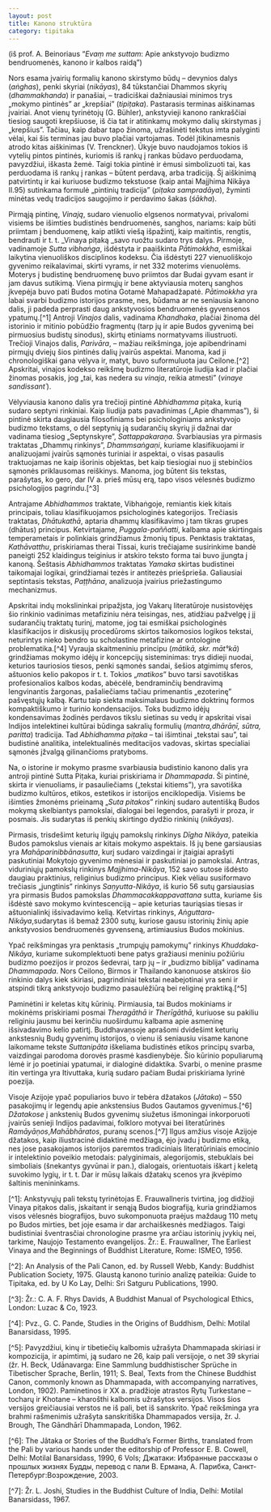 ```yaml
---
layout: post
title: Kanono struktūra
category: tipitaka
---
```

(iš prof. A. Beinoriaus “_Evaṃ me suttam_: Apie ankstyvojo budizmo bendruomenės, kanono ir kalbos raidą”)

Nors esama įvairių formalių kanono skirstymo būdų – devynios dalys (_aṅghas_), penki skyriai (_nikāyas_), 84 tūkstančiai Dhammos skyrių (_dhammakhanda_) ir panašiai, – tradiciškai dažniausiai minimos trys „mokymo pintinės” ar „krepšiai” (_tipiṭaka_). Pastarasis terminas aiškinamas įvairiai. Anot vienų tyrinėtojų (G. Bühler), ankstyvieji kanono rankraščiai tiesiog saugoti krepšiuose, iš čia tat ir atitinkamų mokymo dalių skirstymas į „krepšius”. Tačiau, kaip dabar tapo žinoma, užrašinėti tekstus imta palyginti vėlai, kai šis terminas jau buvo plačiai vartojamas. Todėl įtikinamesnis atrodo kitas aiškinimas (V. Trenckner). Ūkyje buvo naudojamos tokios iš vytelių pintos pintinės, kuriomis iš rankų į rankas būdavo perduodama, pavyzdžiui, iškasta žemė. Taigi tokia pintinė ir ėmusi simbolizuoti tai, kas perduodama iš rankų į rankas – būtent perdavą, arba tradiciją. Šį aiškinimą patvirtintų ir kai kuriuose budizmo tekstuose (kaip antai Majjhima Nikāya II.95) sutinkama formulė „pintinių tradicija” (_piṭaka sampradāya_), žyminti minėtas vedų tradicijos saugojimo ir perdavimo šakas (_śākha_).
<!--break-->
Pirmąją pintinę, _Vinają_, sudaro vienuolio elgsenos normatyvai, privalomi visiems be išimties budistinės bendruomenės, sanghos, nariams: kaip būti priimtam į benduomenę, kaip atlikti viešą išpažintį, kaip maitintis, rengtis, bendrauti ir t. t. _Vinaya piṭaką _savo ruožtu sudaro trys dalys. Pirmoje, vadinamoje _Sutta vibhaṅga_, išdėstyta ir paaiškinta _Pātimokkha_, esmiškai laikytina vienuoliškos disciplinos kodeksu. Čia išdėstyti 227 vienuoliškojo gyvenimo reikalavimai, skirti vyrams, ir net 332 moterims vienuolėms. Moterys į budistinę bendruomenę buvo priimtos dar Budai gyvam esant ir jam davus sutikimą. Viena pirmųjų ir bene aktyviausia moterų sanghos įkvepėja buvo pati Budos motina Gotamė Mahapadžapatė. _Pātimokkha_ yra labai svarbi budizmo istorijos prasme, nes, būdama ar ne seniausia kanono dalis, ji padeda perprasti daug ankstyvosios bendruomenės gyvensenos ypatumų.\[^1] Antroji _Vinajos_ dalis, vadinama _Khandhaka_, plačiai žinoma dėl istorinio ir mitinio pobūdžio fragmentų (tarp jų ir apie Budos gyvenimą bei pirmuosius budistų sinodus), skirtų etiniams normatyvams iliustruoti. Trečioji Vinajos dalis, _Parivāra_, – mažiau reikšminga, joje apibendrinami pirmųjų dviejų šios pintinės dalių įvairūs aspektai. Manoma, kad ji chronologiškai gana vėlyva ir, matyt, buvo suformuluota jau Ceilone.\[^2] Apskritai, vinajos kodekso reikšmę budizmo literatūroje liudija kad ir plačiai žinomas posakis, jog „tai, kas nedera su _vinaja_, reikia atmesti” (_vinaye sandissant´_).

Vėlyviausia kanono dalis yra trečioji pintinė _Abhidhamma_ piṭaka, kurią sudaro septyni rinkiniai. Kaip liudija pats pavadinimas („Apie dhammas”), ši pintinė skirta daugiausia filosofiniams bei psichologiniams ankstyvojo budizmo tekstams, o dėl septynių ją sudarančių skyrių ji dažnai dar vadinama tiesiog „Septynskyre”, _Sattappakaraṇa_. Svarbiausias yra pirmasis traktatas „Dhammų rinkinys”, _Dhammsaṅgaṇi_, kuriame klasifikuojami ir analizuojami įvairūs sąmonės turiniai ir aspektai, o visas pasaulis traktuojamas ne kaip išorinis objektas, bet kaip tiesiogiai nuo jį stebinčios sąmonės priklausomas reiškinys. Manoma, jog būtent šis tekstas, parašytas, ko gero, dar IV a. prieš mūsų erą, tapo visos vėlesnės budizmo psichologijos pagrindu.\[^3]

Antrajame _Abhidhammos_ traktate, Vibhaṅgoje, remiantis kiek kitais principais, toliau klasifikuojamos psichologinės kategorijos. Trečiasis traktatas, _Dhātukathā_, aptaria dhammų klasifikavimo į tam tikras grupes (dhātus) principus. Ketvirtajame, _Puggala-paññatti_, kalbama apie skirtingais temperametais ir polinkiais grindžiamus žmonių tipus. Penktasis traktatas, _Kathāvatthu_, priskiriamas therai Tissai, kuris trečiajame susirinkime bandė paneigti 252 klaidingus teiginius ir atskiro teksto forma tai buvo įjungta į kanoną. Šeštasis _Abhidhammos_ traktatas _Yamaka_ skirtas budistinei taikomajai logikai, grindžiamai tezės ir antitezės priešprieša. Galiausiai septintasis tekstas, _Paṭṭhāna_, analizuoja įvairius priežastingumo mechanizmus.

Apskritai indų mokslininkai pripažįsta, jog Vakarų literatūroje nusistovėjęs šio rinkinio vadinimas metafiziniu nėra teisingas, nes, atidžiau pažvelgę į jį sudarančių traktatų turinį, matome, jog tai esmiškai psichologinės klasifikacijos ir diskusijų procedūroms skirtos taikomosios logikos tekstai, neturintys nieko bendro su scholastine metafizine ar ontologine problematika.\[^4] Vyrauja skaitmeniniu principu (_mātikā, skr. māt°kā_) grindžiamas mokymo idėjų ir koncepcijų sisteminimas: trys didieji nuodai, keturios tauriosios tiesos, penki sąmonės sandai, šešios atgimimų sferos, aštuonios kelio pakopos ir t. t. Tokios „_matikos_” buvo tarsi savotiškas profesionalios kalbos kodas, abėcėlė, bendraminčių bendravimą lengvinantis žargonas, pašaliečiams tačiau primenantis „ezoterinę” pašvęstųjų kalbą. Kartu taip siekta maksimalaus budizmo doktrinų formos kompaktiškumo ir turinio kondensacijos. Toks budizmo idėjų kondensavimas žodinės perdavos tikslu sietinas su vedų ir apskritai visai Indijos intelektinei kultūrai būdinga sakralių formulių (_mantra,dhārāṇī, sūtra, paritta_) tradicija. Tad _Abhidhamma_ _piṭaka_ – tai išimtinai „tekstai sau”, tai budistinė analitika, intelektualinės meditacijos vadovas, skirtas specialiai sąmonės įžvalgą gilinančioms pratyboms.

Na, o istorine ir mokymo prasme svarbiausia budistinio kanono dalis yra antroji pintinė Sutta Piṭaka, kuriai priskiriama ir _Dhammapada_. Ši pintinė, skirta ir vienuoliams, ir pasauliečiams („tekstai kitiems”), yra savotiška budizmo kultūros, etikos, estetikos ir istorijos enciklopedija. Visiems be išimties žmonėms prieinamą „_Suta pitakos_” rinkinį sudaro autentišką Budos mokymą skelbiantys pamokslai, dialogai bei legendos, parašyti ir proza, ir posmais. Jis sudarytas iš penkių skirtingo dydžio rinkinių (_nikāyas_).

Pirmasis, trisdešimt keturių ilgųjų pamokslų rinkinys _Dīgha_ _Nikāya_, pateikia Budos pamokslus vienais ar kitais mokymo aspektais. Iš jų bene garsiausias yra _Mahāparinibbānasutta_, kurį sudaro vaizdingai ir įtaigiai aprašyti paskutiniai Mokytojo gyvenimo mėnesiai ir paskutiniai jo pamokslai. Antras, viduriniųjų pamokslų rinkinys _Majjhima-Nikāya_, 152 savo sutose išdėsto daugiau praktinius, religinius budizmo principus. Kiek vėliau susiformavo trečiasis „jungtinis” rinkinys _Saṇyutta-Nikāya_, iš kurio 56 sutų garsiausias yra pirmasis Budos pamokslas _Dhammacakkappavattana_ sutta, kuriame šis išdėstė savo mokymo kvintescenciją – apie keturias tauriąsias tiesas ir aštuonialinkį išsivadavimo kelią. Ketvirtas rinkinys, _Aṅguttara-Nikāya_,sudarytas iš bemaž 2300 sutų, kuriose gausu istorinių žinių apie ankstyvosios bendruomenės gyvenseną, artimiausius Budos mokinius.

Ypač reikšmingas yra penktasis „trumpųjų pamokymų” rinkinys _Khuddaka-Nikāya_, kuriame sukomplektuoti bene patys gražiausi meniniu požiūriu budizmo poezijos ir prozos šedevrai, tarp jų – ir „budizmo biblija” vadinama _Dhammapada_. Nors Ceilono, Birmos ir Thailando kanonuose atskiros šio rinkinio dalys kiek skiriasi, pagrindiniai tekstai neabejotinai yra seni ir atspindi tikrą ankstyvojo budizmo pasaulėžiūrą bei religinę praktiką.\[^5]

Paminėtini ir keletas kitų kūrinių. Pirmiausia, tai Budos mokiniams ir mokinėms priskiriami posmai _Theragāthā_ ir _Therīgāthā_, kuriuose su pakiliu religiniu jausmu bei kerinčiu nuoširdumu kalbama apie asmeninę išsivadavimo kelio patirtį. Buddhavaṇsoje aprašomi dvidešimt keturių ankstesnių Budų gyvenimų istorijos, o vienu iš seniausiu visame kanone laikomame tekste _Suttanipāta_ iškeliama budistinės etikos principų svarba, vaizdingai parodoma dorovės prasmė kasdienybėje. Šio kūrinio populiarumą lėmė ir jo poetiniai ypatumai, ir dialoginė didaktika. Svarbi, o menine prasme itin vertinga yra Itivuttaka, kurią sudaro pačiam Budai priskiriama lyrinė poezija.

Visoje Azijoje ypač populiarios buvo ir tebėra džatakos (_Jātaka_) – 550 pasakojimų ir legendų apie ankstensius Budos Gautamos gyvenimus.\[^6] _Džatakose_ į ankstenių Budos gyvenimų siužetus išmoningai inkorporuoti įvairūs senieji Indijos padavimai, folkloro motyvai bei literatūrinės _Ramāyāṇos_,_Mahābhāratos_, puranų scenos.\[^7] Ilgus amžius visoje Azijoje džatakos, kaip iliustracinė didaktinė medžiaga, ėjo įvadu į budizmo etiką, nes jose pasakojamos istorijos paremtos tradiciniais literatūriniais emocinio ir intelektinio poveikio metodais: palyginimais, alegorijomis, stebuklais bei simboliais (šnekantys gyvūnai ir pan.), dialogais, orientuotais iškart į keletą suvokimo lygių, ir t. t. Dar ir mūsų laikais džatakų scenos yra įkvėpimo šaltinis menininkams.

\[^1]: Ankstyvųjų pali tekstų tyrinėtojas E. Frauwallneris tvirtina, jog didžioji Vinaya piṭakos dalis, įskaitant ir senąją Budos biografiją, kuria grindžiamos visos vėlesnės biografijos, buvo sukomponuota praėjus maždaug 110 metų po Budos mirties, bet joje esama ir dar archaiškesnės medžiagos. Taigi budistiniai šventrasčiai chronologine prasme yra arčiau istorinių įvykių nei, tarkime, Naujojo Testamento evangelijos. Žr.: E. Frauwallner, The Earliest Vinaya and the Beginnings of Buddhist Literature, Rome: ISMEO, 1956.

\[^2]: An Analysis of the Pali Canon, ed. by Russell Webb, Kandy: Buddhist Publication Society, 1975. Glaustą kanono turinio analizę pateikia: Guide to Tipitaka, ed. by U Ko Lay, Delhi: Sri Satguru Publications, 1990.

\[^3]: Žr.: C. A. F. Rhys Davids, A Buddhist Manual of Psychological Ethics, London: Luzac & Co, 1923.

\[^4]: Pvz., G. C. Pande, Studies in the Origins of Buddhism, Delhi: Motilal Banarsidass, 1995.

\[^5]: Pavyzdžiui, kinų ir tibetiečių kalbomis užrašyta Dhammapada skiriasi ir kompozicija, ir apimtimi, ją sudaro ne 26, kaip pali versijoje, o net 39 skyriai (žr. H. Beck, Udānavarga: Eine Sammlung buddhistischer Sprüche in Tibetischer Sprache, Berlin, 1911; S. Beal, Texts from the Chinese Buddhist Canon, commonly known as Dhammapada, with accompanying narratives, London, 1902). Paminetinos ir XX a. pradžioje atrastos Rytų Turkestane – tocharų ir Khotane – kharošthi kalbomis užrašytos versijos. Visos šios versijos greičiausiai verstos ne iš pali, bet iš sanskrito. Ypač reikšminga yra brahmi rašmenimis užrašyta sanskritiška Dhammapados versija, žr. J. Brough, The Gāndhārī Dhammapada, London, 1962.

\[^6]: The Jâtaka or Stories of the Buddha’s Former Births, translated from the Pali by various hands under the editorship of Professor E. B. Cowell, Delhi: Motilal Banarsidass, 1990, 6 Vols; Джатаки: Избранные рассказы о прошлых жизнях Будды, перевод с пали В. Ермана, А. Парибка, Санкт-Петербург:Возрождение, 2003.

\[^7]: Žr. L. Joshi, Studies in the Buddhist Culture of India, Delhi: Motilal Banarsidass, 1967.
